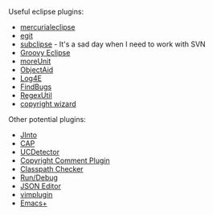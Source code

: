 Useful eclipse plugins:

 * [mercurialeclipse](http://javaforge.com/project/HGE)
 * [egit](http://www.eclipse.org/egit/)
 * [subclipse](http://subclipse.tigris.org/) - It's a sad day when I need to work with SVN
 * [Groovy Eclipse](http://groovy.codehaus.org/Eclipse+Plugin)
 * [moreUnit](http://moreunit.sourceforge.net/)
 * [ObjectAid](http://www.objectaid.com/download)
 * [Log4E](http://log4e.jayefem.de/)
 * [FindBugs](http://marketplace.eclipse.org/content/findbugs-eclipse-plugin)
 * [RegexUtil](http://myregexp.com/eclipsePlugin.html)
 * [copyright wizard](http://www.wdev91.com/?p=cpw)

Other potential plugins:

 * [JInto](http://www.guh-software.de/jinto_en.html)
 * [CAP](http://cap.xore.de/)
 * [UCDetector](http://www.ucdetector.org/)
 * [Copyright Comment Plugin](http://sourcecopyright.sourceforge.net/web/)
 * [Classpath Checker](http://classpathchecker.free.fr/index.html)
 * [Run/Debug](http://www.loose.cz/index/plugins/eclipse)
 * [JSON Editor](http://sourceforge.net/projects/eclipsejsonedit/)
 * [vimplugin](http://sourceforge.net/projects/vimplugin/)
 * [Emacs+](http://www.mulgasoft.com/)
